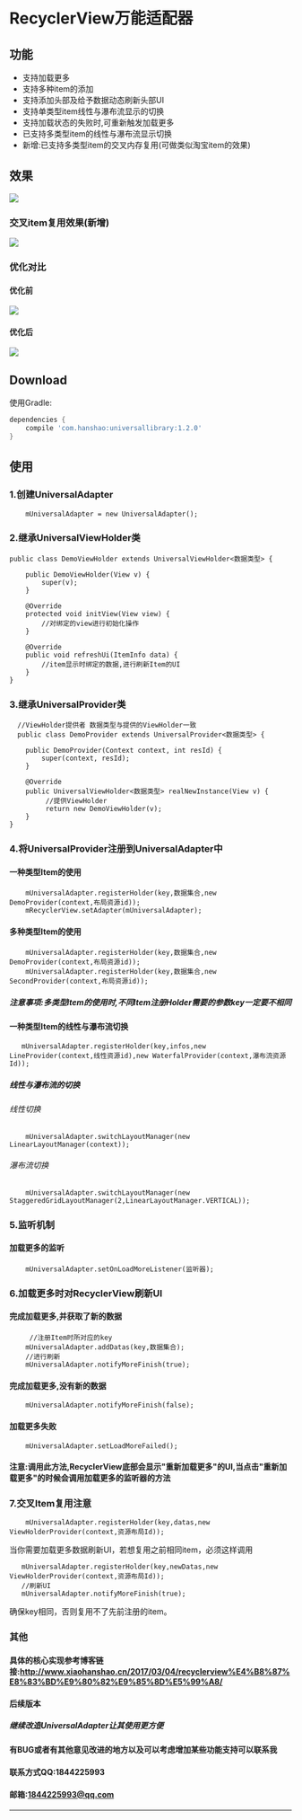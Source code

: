# RecyclerView万能适配器

## 功能
- 支持加载更多
- 支持多种item的添加
- 支持添加头部及给予数据动态刷新头部UI
- 支持单类型item线性与瀑布流显示的切换
- 支持加载状态的失败时,可重新触发加载更多
- 已支持多类型item的线性与瀑布流显示切换
- 新增:已支持多类型item的交叉内存复用(可做类似淘宝item的效果)

## 效果
![][img]


### 交叉item复用效果(新增)

![][img_uv]

### 优化对比

#### 优化前
 
 ![][img_b]
 
#### 优化后
 
 ![][img_a]
 


## Download

使用Gradle:

```gradle
dependencies {
    compile 'com.hanshao:universallibrary:1.2.0'
}
```
## 使用
### 1.创建UniversalAdapter
```
    mUniversalAdapter = new UniversalAdapter();
```
### 2.继承UniversalViewHolder类
```
public class DemoViewHolder extends UniversalViewHolder<数据类型> {

    public DemoViewHolder(View v) {
        super(v);
    }

    @Override
    protected void initView(View view) {
        //对绑定的view进行初始化操作
    }

    @Override
    public void refreshUi(ItemInfo data) {
        //item显示时绑定的数据,进行刷新Item的UI
    }
}
```
### 3.继承UniversalProvider类
```
  //ViewHolder提供者 数据类型与提供的ViewHolder一致
  public class DemoProvider extends UniversalProvider<数据类型> {

    public DemoProvider(Context context, int resId) {
        super(context, resId);
    }

    @Override
    public UniversalViewHolder<数据类型> realNewInstance(View v) {
         //提供ViewHolder
         return new DemoViewHolder(v);
    }
}
```
### 4.将UniversalProvider注册到UniversalAdapter中
#### 一种类型Item的使用
```
    mUniversalAdapter.registerHolder(key,数据集合,new DemoProvider(context,布局资源id));
    mRecyclerView.setAdapter(mUniversalAdapter);
```
#### 多种类型Item的使用
```
    mUniversalAdapter.registerHolder(key,数据集合,new DemoProvider(context,布局资源id));
    mUniversalAdapter.registerHolder(key,数据集合,new SecondProvider(context,布局资源id));
```
##### 注意事项:多类型Item的使用时,不同Item注册Holder需要的参数key一定要不相同
#### 一种类型Item的线性与瀑布流切换
 ```
    mUniversalAdapter.registerHolder(key,infos,new LineProvider(context,线性资源id),new WaterfalProvider(context,瀑布流资源Id));
 ```
##### 线性与瀑布流的切换

###### 线性切换
```
    mUniversalAdapter.switchLayoutManager(new LinearLayoutManager(context));
```
###### 瀑布流切换
```
    mUniversalAdapter.switchLayoutManager(new StaggeredGridLayoutManager(2,LinearLayoutManager.VERTICAL));
```
### 5.监听机制
#### 加载更多的监听
```
    mUniversalAdapter.setOnLoadMoreListener(监听器);
```
### 6.加载更多时对RecyclerView刷新UI
#### 完成加载更多,并获取了新的数据
```
     //注册Item时所对应的key  
    mUniversalAdapter.addDatas(key,数据集合);
    //进行刷新
    mUniversalAdapter.notifyMoreFinish(true);
```
#### 完成加载更多,没有新的数据
```
    mUniversalAdapter.notifyMoreFinish(false);
```
#### 加载更多失败
```
    mUniversalAdapter.setLoadMoreFailed();
```
#### 注意:调用此方法,RecyclerView底部会显示"重新加载更多"的UI,当点击"重新加载更多"的时候会调用加载更多的监听器的方法

### 7.交叉Item复用注意

```
    mUniversalAdapter.registerHolder(key,datas,new ViewHolderProvider(context,资源布局Id));
```
当你需要加载更多数据刷新UI，若想复用之前相同item，必须这样调用

```
   mUniversalAdapter.registerHolder(key,newDatas,new ViewHolderProvider(context,资源布局Id));
   //刷新UI
   mUniversalAdapter.notifyMoreFinish(true);
```
确保key相同，否则复用不了先前注册的item。

### 其他
#### 具体的核心实现参考博客链接:<http://www.xiaohanshao.cn/2017/03/04/recyclerview%E4%B8%87%E8%83%BD%E9%80%82%E9%85%8D%E5%99%A8/>
#### 后续版本
##### 继续改造UniversalAdapter让其使用更方便
#### 有BUG或者有其他意见改进的地方以及可以考虑增加某些功能支持可以联系我
#### 联系方式QQ:1844225993  
#### 邮箱:1844225993@qq.com

--------------
[img]: https://raw.githubusercontent.com/androidhan/UniversalAdapter/master/images/b.gif
[img_a]:https://raw.githubusercontent.com/androidhan/UniversalAdapter/master/images/after.png
[img_b]:https://raw.githubusercontent.com/androidhan/UniversalAdapter/master/images/befor.png
[img_uv]:https://raw.githubusercontent.com/androidhan/UniversalAdapter/master/images/uv.gif
